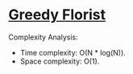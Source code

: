 # [Greedy Florist](https://www.hackerrank.com/challenges/greedy-florist)

Complexity Analysis:
* Time complexity: O(N * log(N)).
* Space complexity: O(1).
